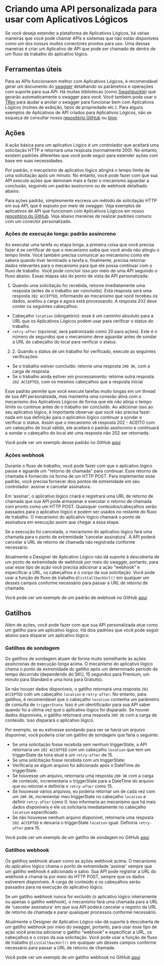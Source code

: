 <properties 
	pageTitle="Criar uma API para Aplicativos Lógicos" 
	description="Criando uma API personalizada para usar com Aplicativos Lógicos" 
	authors="jeffhollan" 
	manager="dwrede" 
	editor="" 
	services="logic-apps" 
	documentationCenter=""/>

<tags
	ms.service="logic-apps"
	ms.workload="integration"
	ms.tgt_pltfrm="na"
	ms.devlang="na"	
	ms.topic="article"
	ms.date="07/25/2016"
	ms.author="jehollan"/>
    
# Criando uma API personalizada para usar com Aplicativos Lógicos

Se você deseja estender a plataforma de Aplicativos Lógicos, há várias maneiras que você pode chamar APIs e sistemas que não estão disponíveis como um dos nossos muitos conectores prontos para uso. Uma dessas maneiras é criar um Aplicativo de API que pode ser chamado de dentro de um fluxo de trabalho do aplicativo lógico.

## Ferramentas úteis

Para as APIs funcionarem melhor com Aplicativos Lógicos, é recomendável gerar um documento do [swagger](http://swagger.io) detalhando os parâmetros e operações com suporte para sua API. Há muitas bibliotecas (como [Swashbuckle](https://github.com/domaindrivendev/Swashbuckle)) que gerarão automaticamente o swagger para você. Você também pode usar o [TRex](https://github.com/nihaue/TRex) para ajudar a anotar o swagger para funcionar bem com Aplicativos Lógicos (nomes de exibição, tipos de propriedade etc.). Para alguns exemplos de Aplicativos de API criados para Aplicativos Lógicos, não se esqueça de consultar nosso [repositório GitHub](http://github.com/logicappsio) ou [blog](http://aka.ms/logicappsblog).

## Ações

A ação básica para um aplicativo Lógico é um controlador que aceitará uma solicitação HTTP e retornará uma resposta (normalmente 200). No entanto, existem padrões diferentes que você pode seguir para estender ações com base em suas necessidades.

Por padrão, o mecanismo de aplicativo lógico atingirá o tempo limite de uma solicitação após um minuto. No entanto, você pode fazer com que sua API execute ações que demoram mais e fazer o mecanismo aguardar a conclusão, seguindo um padrão assíncrono ou de webhook detalhado abaixo.

Para ações padrão, simplesmente escreva um método de solicitação HTTP em sua API, que é exposto por meio de swagger. Veja exemplos de aplicativos de API que funcionam com Aplicativos Lógicos em nosso [repositório do GitHub](https://github.com/logicappsio). Veja abaixo maneiras de realizar padrões comuns com um conector personalizado.

### Ações de execução longa: padrão assíncrono

Ao executar uma tarefa ou etapa longa, a primeira coisa que você precisa fazer é se certificar de que o mecanismo saiba que você ainda não atingiu o tempo limite. Você também precisa comunicar ao mecanismo como ele saberá quando tiver terminado a tarefa e, finalmente, precisa retornar dados relevantes para o mecanismo para que ele possa continuar com o fluxo de trabalho. Você pode concluir isso por meio de uma API seguindo o fluxo abaixo. Essas etapas são do ponto de vista da API personalizada:

1. Quando uma solicitação for recebida, retorne imediatamente uma resposta (antes de o trabalho ser concluído). Esta resposta será uma resposta `202 ACCEPTED`, informando ao mecanismo que você recebeu os dados, aceitou a carga e agora está processando. A resposta 202 deve conter os seguintes cabeçalhos:
 * Cabeçalho `location` (obrigatório): esse é um caminho absoluto para a URL que os Aplicativos Lógicos podem usar para verificar o status do trabalho.
 * `retry-after` (opcional, será padronizado como 20 para ações). Este é o número de segundos que o mecanismo deve aguardar antes de sondar a URL do cabeçalho do local para verificar o status.

2. 2\. Quando o status de um trabalho for verificado, execute as seguintes verificações:
 * Se o trabalho estiver concluído: retorne uma resposta `200 OK`, com a carga de resposta.
 * Se o trabalho ainda estiver em processamento: retorne outra resposta `202 ACCEPTED`, com os mesmos cabeçalhos que a resposta inicial

Esse padrão permite que você execute tarefas muito longas em um thread de sua API personalizada, mas mantenha uma conexão ativa com o mecanismo dos Aplicativos Lógicos de forma que ele não atinja o tempo limite ou continue antes de o trabalho ser concluído. Ao adicionar isso ao seu aplicativo lógico, é importante observar que você não precisa fazer nada em sua definição para o aplicativo lógico continuar a sondar e verificar o status. Assim que o mecanismo vê resposta 202 - ACEITO com um cabeçalho de local válido, ele aceitará o padrão assíncrono e continuará a sondar o cabeçalho do local até uma resposta não 202 ser retornada.

Você pode ver um exemplo desse padrão no GitHub [aqui](https://github.com/jeffhollan/LogicAppsAsyncResponseSample)

### Ações webhook

Durante o fluxo de trabalho, você pode fazer com que o aplicativo lógico pause e aguarde um "retorno de chamada" para continuar. Esse retorno de chamada é fornecido na forma de um HTTP POST. Para implementar esse padrão, você precisa fornecer dois pontos de extremidade em seu controlador: assinar e cancelar assinatura.

Em ‘assinar’, o aplicativo lógico criará e registrará uma URL de retorno de chamada que sua API pode armazenar e executar o retorno de chamada com pronto como um HTTP POST. Quaisquer conteúdos/cabeçalhos serão passados para o aplicativo lógico e podem ser usados no restante do fluxo de trabalho. O mecanismo do aplicativo lógico chamará o ponto de assinatura em execução assim que chegar a essa etapa.

Se a execução foi cancelada, o mecanismo do aplicativo lógico fará uma chamada para o ponto de extremidade 'cancelar assinatura'. A API poderá cancelar a URL de retorno de chamada não registrada conforme necessário.

Atualmente o Designer de Aplicativo Lógico não dá suporte à descoberta de um ponto de extremidade de webhook por meio do swagger, portanto, para usar esse tipo de ação você precisa adicionar a ação “webhook” e especificar a URL, os cabeçalhos e o corpo da sua solicitação. Você pode usar a função de fluxo de trabalho `@listCallbackUrl()` em qualquer um desses campos conforme necessário para passar a URL de retorno de chamada.

Você pode ver um exemplo de um padrão de webhook no GitHub [aqui](https://github.com/jeffhollan/LogicAppTriggersExample/blob/master/LogicAppTriggers/Controllers/WebhookTriggerController.cs)

## Gatilhos

Além de ações, você pode fazer com que sua API personalizada atue como um gatilho para um aplicativo lógico. Há dois padrões que você pode seguir abaixo para disparar um aplicativo lógico:

### Gatilhos de sondagem

Os gatilhos de sondagem atuam de forma muito semelhante às ações assíncronas de execução longa acima. O mecanismo do aplicativo lógico chama o ponto de extremidade do gatilho após um determinado período de tempo decorrido (dependendo do SKU, 15 segundos para Premium, um minuto para Standard e uma hora para Gratuito).

Se não houver dados disponíveis, o gatilho retornará uma resposta `202 ACCEPTED` com um cabeçalho `location` e `retry-after`. No entanto, para gatilhos, é recomendável que o cabeçalho `location` contenha um parâmetro de consulta de `triggerState`. Isso é um identificador para sua API saber quando foi a última vez que o aplicativo lógico foi disparado. Se houver dados disponíveis, o gatilho retornará uma resposta `200 OK` com a carga de conteúdo. Isso disparará o aplicativo lógico.

Por exemplo, se eu estivesse sondando para ver se havia um arquivo disponível, você poderia criar um gatilho de sondagem que faria o seguinte:

* Se uma solicitação fosse recebida sem nenhum triggerState, a API retornaria um `202 ACCEPTED` com um cabeçalho `location` que tem um triggerState da hora atual e um `retry-after` de 15.
* Se uma solicitação fosse recebida com um triggerState:
 * Verificaria se algum arquivo foi adicionado após o DateTime do triggerState.
  * Se houvesse um arquivo, retornaria uma resposta `200 OK` com a carga de conteúdo, incrementaria o triggerState para a DateTime do arquivo que eu retornei e definiria o `retry-after` como 15.
  * Se houvesse vários arquivos, eu poderia retornar um de cada vez com um `200 OK`, incrementar meu triggerState no cabeçalho `location` e definir `retry-after` como 0. Isso informaria ao mecanismo que há mais dados disponíveis e ele os solicitaria imediatamente no cabeçalho `location` especificado.
  * Se não houvesse nenhum arquivo disponível, retornaria uma resposta `202 ACCEPTED` e deixaria o triggerState `location` igual. Definiria `retry-after` para 15.

Você pode ver um exemplo de um gatilho de sondagem no GitHub [aqui](https://github.com/jeffhollan/LogicAppTriggersExample/tree/master/LogicAppTriggers)

### Gatilhos webhook

Os gatilhos webhook atuam como as ações webhook acima. O mecanismo do aplicativo lógico chama o ponto de extremidade 'assinar' sempre que um gatilho webhook é adicionado e salvo. Sua API pode registrar a URL do webhook e chamá-la por meio do HTTP POST, sempre que os dados estiverem disponíveis. A carga de conteúdo e os cabeçalhos serão passados para na execução do aplicativo lógico.

Se um gatilho webhook nunca for excluído (o aplicativo lógico inteiramente ou apenas o gatilho webhook), o mecanismo fará uma chamada para a URL de 'cancelar assinatura' em que sua API poderá cancelar o registro da URL de retorno de chamada e parar quaisquer processos conforme necessário.

Atualmente o Designer de Aplicativo Lógico não dá suporte à descoberta de um gatilho webhook por meio do swagger, portanto, para usar esse tipo de ação você precisa adicionar o gatilho “webhook” e especificar a URL, os cabeçalhos e o corpo da sua solicitação. Você pode usar a função de fluxo de trabalho `@listCallbackUrl()` em qualquer um desses campos conforme necessário para passar a URL de retorno de chamada.

Você pode ver um exemplo de um gatilho webhook no GitHub [aqui](https://github.com/jeffhollan/LogicAppTriggersExample/tree/master/LogicAppTriggers)

<!---HONumber=AcomDC_0803_2016-->